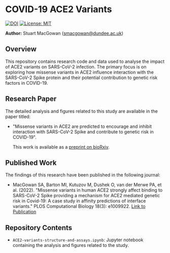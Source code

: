 # COVID-19 ACE2 Variants
[![DOI](https://zenodo.org/badge/DOI/10.5281/zenodo.10523095.svg)](https://doi.org/10.5281/zenodo.10523095)
[![License: MIT](https://img.shields.io/badge/License-MIT-yellow.svg)](https://github.com/bartongroup/covid19-ace2-variants/blob/master/LICENSE)


**Author:** Stuart MacGowan ([smacgowan@dundee.ac.uk](mailto:smacgowan@dundee.ac.uk))

## Overview
This repository contains research code and data used to analyse the impact of ACE2 variants on SARS-CoV-2 infection. The primary focus is on exploring how missense variants in ACE2 influence interaction with the SARS-CoV-2 Spike protein and their potential contribution to genetic risk factors in COVID-19.

## Research Paper
The detailed analysis and figures related to this study are available in the paper titled:
- "Missense variants in ACE2 are predicted to encourage and inhibit interaction with SARS-CoV-2 Spike and contribute to genetic risk in COVID-19". 

   This work is available as a [preprint on bioRxiv](https://www.biorxiv.org/content/10.1101/2020.05.03.074781v1).

## Published Work
The findings of this research have been published in the following journal:
- MacGowan SA, Barton MI, Kutuzov M, Dushek O, van der Merwe PA, et al. (2022). "Missense variants in human ACE2 strongly affect binding to SARS-CoV-2 Spike providing a mechanism for ACE2 mediated genetic risk in Covid-19: A case study in affinity predictions of interface variants." PLOS Computational Biology 18(3): e1009922. [Link to Publication](https://doi.org/10.1371/journal.pcbi.1009922)

## Repository Contents
- `ACE2-variants-structure-and-assays.ipynb`: Jupyter notebook containing the analysis and figures related to the study.
